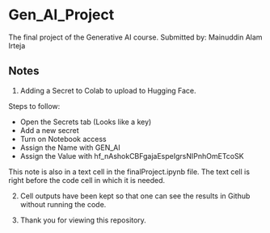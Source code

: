 # Gen_AI_Project
The final project of the Generative AI course.
Submitted by: Mainuddin Alam Irteja

## Notes
1) Adding a Secret to Colab to upload to Hugging Face.

Steps to follow:
 * Open the Secrets tab (Looks like a key)
 * Add a new secret
 * Turn on Notebook access
 * Assign the Name with GEN_AI
 * Assign the Value with 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

This note is also in a text cell in the finalProject.ipynb file. The text cell is right before the code cell in which it is needed.

2) Cell outputs have been kept so that one can see the results in Github without running the code.

3) Thank you for viewing this repository.